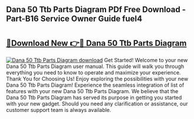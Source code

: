 ## Dana 50 Ttb Parts Diagram PDf Free Download - Part-B16 Service Owner Guide fueI4

# <h2><a href="http://dfnlgta.blite.top/?on=Dana+50+Ttb+Parts+Diagram">🔗Download New 👉🔴 Dana 50 Ttb Parts Diagram</a></h2>

[![Dana 50 Ttb Parts Diagram download](https://i.imgur.com/lujVjoI.png)](http://dfnlgta.blite.top/?on=Dana+50+Ttb+Parts+Diagram)
Get Started! Welcome to your new Dana 50 Ttb Parts Diagram user manual. This guide will walk you through everything you need to know to operate and maximize your experience. Thank You for Choosing Us! Enjoy exploring the possibilities with your new Dana 50 Ttb Parts Diagram! Experience the seamless integration of list of features with your new Dana 50 Ttb Parts Diagram. We believe that the Dana 50 Ttb Parts Diagram has served its purpose in getting you started with your new gadget. Should you need any clarification or assistance, our customer support team is always available.
